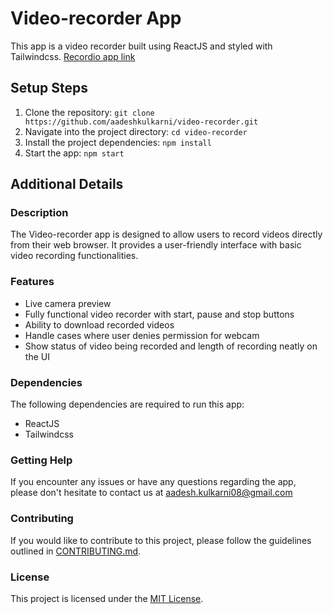 # Video-recorder App

This app is a video recorder built using ReactJS and styled with Tailwindcss. [Recordio app link](https://recordio.netlify.app/)

## Setup Steps

1. Clone the repository: `git clone https://github.com/aadeshkulkarni/video-recorder.git`
2. Navigate into the project directory: `cd video-recorder`
3. Install the project dependencies: `npm install`
4. Start the app: `npm start`

## Additional Details

### Description

The Video-recorder app is designed to allow users to record videos directly from their web browser. It provides a user-friendly interface with basic video recording functionalities.

### Features

- Live camera preview
- Fully functional video recorder with start, pause and stop buttons
- Ability to download recorded videos
- Handle cases where user denies permission for webcam
- Show status of video being recorded and length of recording neatly on the UI

### Dependencies

The following dependencies are required to run this app:

- ReactJS
- Tailwindcss

### Getting Help

If you encounter any issues or have any questions regarding the app, please don't hesitate to contact us at aadesh.kulkarni08@gmail.com

### Contributing

If you would like to contribute to this project, please follow the guidelines outlined in [CONTRIBUTING.md](CONTRIBUTING.md).

### License

This project is licensed under the [MIT License](LICENSE).

